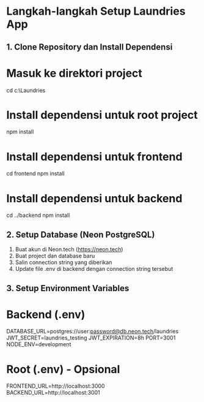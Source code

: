 # Langkah-langkah Setup Laundries App

## 1. Clone Repository dan Install Dependensi

# Masuk ke direktori project

cd c:\Laundries

# Install dependensi untuk root project

npm install

# Install dependensi untuk frontend

cd frontend
npm install

# Install dependensi untuk backend

cd ../backend
npm install

## 2. Setup Database (Neon PostgreSQL)

1. Buat akun di Neon.tech (https://neon.tech)
2. Buat project dan database baru
3. Salin connection string yang diberikan
4. Update file .env di backend dengan connection string tersebut

## 3. Setup Environment Variables

# Backend (.env)

DATABASE_URL=postgres://user:password@db.neon.tech/laundries
JWT_SECRET=laundries_testing
JWT_EXPIRATION=8h
PORT=3001
NODE_ENV=development

# Root (.env) - Opsional

FRONTEND_URL=http://localhost:3000
BACKEND_URL=http://localhost:3001
